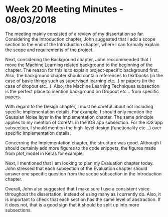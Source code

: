 # Week 20 Meeting Minutes - 08/03/2018

The meeting mainly consisted of a review of my dissertation so far.
Considering the Introduction chapter, John suggested that I add a scope section to the end of the Introduction chapter, where I can formally explain the scope and requirements of the project.

Next, considering the Background chapter, John reccommended that I move the Machine Learning related background to the beginning of the chapter.
The reason for this is to explain project-specific background first.
Also, the background chapter should contain references to textbooks (in the case of basic things such as supervised learning etc...) or papers (in the case of dropout etc...).
Also, the Machine Learning Techniques subsection is the perfect place to mention background on Dropout etc... from specific papers.

With regard to the Design chapter, I must be careful about not including specific implementation details.
For example, I should only mention the Gaussian Noise layer in the Implementation chapter.
The same principle applies to my mention of CoreML in the iOS app subsection.
For the iOS app subsection, I should mention the high-level design (functionality etc...) over specific implementation details.

Concerning the Implementation chapter, the structure was good.
Although I should certainly add more figures to the code snippets, the figures made from plot_model in Keras for example.

Next, I mentioned that I am looking to plan my Evaluation chapter today.
John stressed that each subsection of the Evaluation chapter should answer one specific question from the scope subsection in the Introduction chapter.

Overall, John also suggested that I make sure I use a consistent voice throughout the dissertation, instead of using many as I currently do.
Also, it is important to check that each section has the same level of abstraction.
If it does not, that is a good sign that it should be split up into more subsections.
